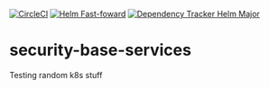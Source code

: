 [![CircleCI](https://dl.circleci.com/status-badge/img/gh/w3f/security-base-services/tree/master.svg?style=svg)](https://dl.circleci.com/status-badge/redirect/gh/w3f/security-base-services/tree/master) [![Helm Fast-foward](https://github.com/w3f/SecOps/actions/workflows/security-base-services.yml/badge.svg)](https://github.com/w3f/SecOps/actions/workflows/security-base-services.yml) [![Dependency Tracker Helm Major](https://github.com/w3f/SecOps/actions/workflows/helm-patcher-engine.yml/badge.svg)](https://github.com/w3f/SecOps/actions/workflows/helm-patcher-engine.yml)

# security-base-services
Testing random k8s stuff
